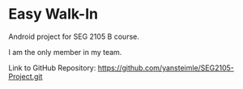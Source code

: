 # Easy Walk-In
Android project for SEG 2105 B course.

I am the only member in my team.

Link to GitHub Repository: https://github.com/yansteimle/SEG2105-Project.git
